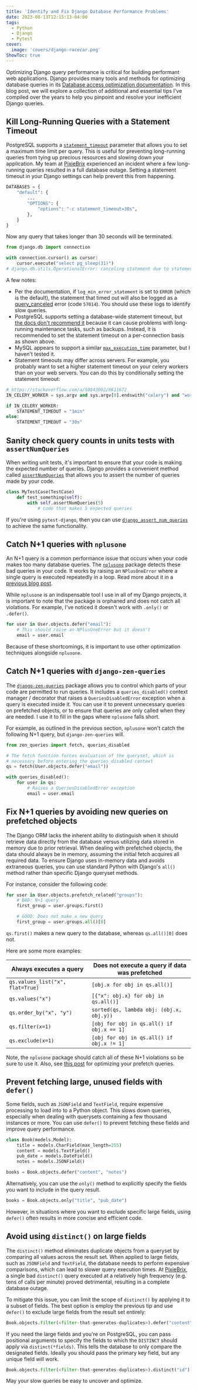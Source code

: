 ```yaml
---
title: 'Identify and Fix Django Database Performance Problems'
date: 2023-08-13T12:15:13-04:00
tags:
  - Python
  - Django
  - Pytest
cover:
  image: 'covers/django-racecar.png'
ShowToc: true
---
```


Optimizing Django query performance is critical for building performant web applications. Django provides many tools and methods for optimizing database queries in its [Database access optimization documentation](https://docs.djangoproject.com/en/4.2/topics/db/optimization/). In this blog post, we will explore a collection of additional and essential tips I've compiled over the years to help you pinpoint and resolve your inefficient Django queries.

## Kill Long-Running Queries with a Statement Timeout

PostgreSQL supports a [`statement_timeout`](https://www.postgresql.org/docs/current/runtime-config-client.html#GUC-STATEMENT-TIMEOUT) parameter that allows you to set a maximum time limit per query. This is useful for preventing long-running queries from tying up precious resources and slowing down your application. My team at [PixieBrix](https://www.pixiebrix.com/) experienced an incident where a few long-running queries resulted in a full database outage. Setting a statement timeout in your Django settings can help prevent this from happening.

```python
DATABASES = {
    "default": {
        ...
        "OPTIONS": {
            "options": "-c statement_timeout=30s",
        },
    }
}
```

Now any query that takes longer than 30 seconds will be terminated.

```python
from django.db import connection

with connection.cursor() as cursor:
    cursor.execute("select pg_sleep(31)")
# django.db.utils.OperationalError: canceling statement due to statement timeout
```

A few notes:

- Per the documentation, if `log_min_error_statement` is set to `ERROR` (which is the default), the statement that timed out will also be logged as a [query_canceled](https://www.postgresql.org/docs/current/errcodes-appendix.html#:~:text=57014,query_canceled) error (code `57014`). You should use these logs to identify slow queries.
- PostgreSQL supports setting a database-wide statement timeout, but [the docs don't recommend it](https://www.postgresql.org/docs/current/runtime-config-client.html#:~:text=Setting%20statement_timeout%20in%20postgresql.conf%20is%20not%20recommended%20because%20it%20would%20affect%20all%20sessions.) because it can cause problems with long-running maintenance tasks, such as backups. Instead, it is recommended to set the statement timeout on a per-connection basis as shown above.
- MySQL appears to support a similar [`max_execution_time`](https://dev.mysql.com/doc/refman/8.0/en/optimizer-hints.html#optimizer-hints-execution-time) parameter, but I haven't tested it.
- Statement timeouts may differ across servers. For example, you probably want to set a higher statement timeout on your celery workers than on your web servers. You can do this by conditionally setting the statement timeout:

```python
# https://stackoverflow.com/a/50843002/6611672
IN_CELERY_WORKER = sys.argv and sys.argv[0].endswith("celery") and "worker" in sys.argv

if IN_CELERY_WORKER:
    STATEMENT_TIMEOUT = "1min"
else:
    STATEMENT_TIMEOUT = "30s"
```

## Sanity check query counts in units tests with `assertNumQueries`

When writing unit tests, it's important to ensure that your code is making the expected number of queries. Django provides a convenient method called [`assertNumQueries`](https://docs.djangoproject.com/en/4.2/topics/testing/tools/#django.test.TransactionTestCase.assertNumQueries) that allows you to assert the number of queries made by your code.

```python
class MyTestCase(TestCase)
    def test_something(self):
        with self.assertNumQueries(5)
            # code that makes 5 expected queries
```

If you're using `pytest-django`, then you can use [`django_assert_num_queries`](https://pytest-django.readthedocs.io/en/latest/helpers.html#django_assert_num_queries) to achieve the same functionality.

## Catch N+1 queries with `nplusone`

An N+1 query is a common performance issue that occurs when your code makes too many database queries. The [`nplusone`](https://github.com/jmcarp/nplusone) package detects these bad queries in your code. It works by raising an `NPlusOneError` where a single query is executed repeatedly in a loop. Read more about it in a [previous blog post](https://johnnymetz.com/posts/find-nplusone-violations/).

While `nplusone` is an indispensable tool I use in all of my Django projects, it is important to note that the package is orphaned and does not catch all violations. For example, I've noticed it doesn't work with `.only()` or `.defer()`.

```python
for user in User.objects.defer("email"):
    # This should raise an NPlusOneError but it doesn't
    email = user.email
```

Because of these shortcomings, it is important to use other optimization techniques alongside `nplusone`.

## Catch N+1 queries with `django-zen-queries`

The [`django-zen-queries`](https://github.com/dabapps/django-zen-queries) package allows you to control which parts of your code are permitted to run queries. It includes a `queries_disabled()` context manager / decorator that raises a `QueriesDisabledError` exception when a query is executed inside it. You can use it to prevent unnecessary queries on prefetched objects, or to ensure that queries are only called when they are needed. I use it to fill in the gaps where `nplusone` falls short.

For example, as outlined in the previous section, `nplusone` won't catch the following N+1 query, but `django-zen-queries` will.

```python
from zen_queries import fetch, queries_disabled

# The fetch function forces evaluation of the queryset, which is
# necessary before entering the queries_disabled context
qs = fetch(User.objects.defer("email"))

with queries_disabled():
    for user in qs:
        # Raises a QueriesDisabledError exception
        email = user.email
```

## Fix N+1 queries by avoiding new queries on prefetched objects

The Django ORM lacks the inherent ability to distinguish when it should retrieve data directly from the database versus utilizing data stored in memory due to prior retrieval. When dealing with prefetched objects, the data should always be in memory, assuming the initial fetch acquires all required data. To ensure Django uses in-memory data and avoids extraneous queries, you can use standard Python with Django's `all()` method rather than specific Django queryset methods.

For instance, consider the following code:

```python
for user in User.objects.prefetch_related("groups"):
    # BAD: N+1 query
    first_group = user.groups.first()

    # GOOD: Does not make a new query
    first_group = user.groups.all()[0]
```

`qs.first()` makes a new query to the database, whereas `qs.all()[0]` does not.

Here are some more examples:

| Always executes a query          | Does not execute a query if data was prefetched |
| -------------------------------- | ----------------------------------------------- |
| `qs.values_list("x", flat=True)` | `[obj.x for obj in qs.all()]`                   |
| `qs.values("x")`                 | `[{"x": obj.x} for obj in qs.all()]`            |
| `qs.order_by("x", "y")`          | `sorted(qs, lambda obj: (obj.x, obj.y))`        |
| `qs.filter(x=1)`                 | `[obj for obj in qs.all() if obj.x == 1]`       |
| `qs.exclude(x=1)`                | `[obj for obj in qs.all() if obj.x != 1]`       |

Note, the `nplusone` package should catch all of these N+1 violations so be sure to use it. Also, see [this post](https://johnnymetz.com/posts/combine-select-related-prefetch-related/) for optimizing your prefetch queries.

## Prevent fetching large, unused fields with `defer()`

Some fields, such as `JSONField` and `TextField`, require expensive processing to load into to a Python object. This slows down queries, especially when dealing with querysets containing a few thousand instances or more. You can use `defer()` to prevent fetching these fields and improve query performance.

```python
class Book(models.Model):
    title = models.CharField(max_length=255)
    content = models.TextField()
    pub_date = models.DateField()
    notes = models.JSONField()

books = Book.objects.defer("content", "notes")
```

Alternatively, you can use the `only()` method to explicitly specify the fields you want to include in the query result.

```python
books = Book.objects.only("title", "pub_date")
```

However, in situations where you want to exclude specific large fields, using `defer()` often results in more concise and efficient code.

## Avoid using `distinct()` on large fields

The `distinct()` method eliminates duplicate objects from a queryset by comparing all values across the result set. When applied to large fields, such as `JSONField` and `TextField`, the database needs to perform expensive comparisons, which can lead to slower query execution times. At [PixieBrix](https://www.pixiebrix.com/), a single bad `distinct()` query executed at a relatively high frequency (e.g. tens of calls per minute) proved detrimental, resulting in a complete database outage.

To mitigate this issue, you can limit the scope of `distinct()` by applying it to a subset of fields. The best option is employ the previous tip and use `defer()` to exclude large fields from the result set entirely:

```python
Book.objects.filter(<filter-that-generates-duplicates>).defer("content", "notes").distinct()
```

If you need the large fields and you're on PostgreSQL, you can pass positional arguments to specify the fields to which the `DISTINCT` should apply via `distinct(*fields)`. This tells the database to only compare the designated fields. Ideally you should pass the primary key field, but any unique field will work.

```python
Book.objects.filter(<filter-that-generates-duplicates>).distinct("id")
```

May your slow queries be easy to uncover and optimize.
